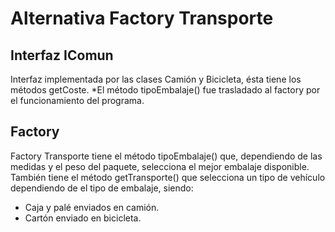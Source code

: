 # Alternativa Factory Transporte

## Interfaz IComun
Interfaz implementada por las clases Camión y Bicicleta, ésta tiene los métodos getCoste.
*El método tipoEmbalaje() fue trasladado al factory por el funcionamiento del programa.

## Factory
Factory Transporte tiene el método tipoEmbalaje() que, dependiendo de las medidas y el peso del paquete, selecciona el mejor embalaje disponible.
También tiene el método getTransporte() que selecciona un tipo de vehículo dependiendo de el tipo de embalaje, siendo: 
- Caja y palé enviados en camión. 
- Cartón enviado en bicicleta.
